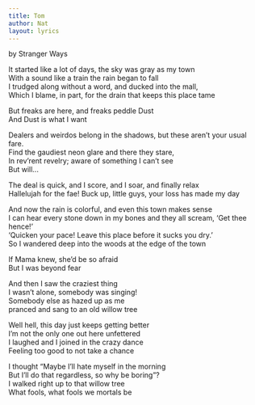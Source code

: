```yaml
---
title: Tom
author: Nat
layout: lyrics
---
```

by Stranger Ways

It started like a lot of days, the sky was gray as my town <br/>
With a sound like a train the rain began to fall <br/>
I trudged along without a word, and ducked into the mall, <br/>
Which I blame, in part, for the drain that keeps this place tame

But freaks are here, and freaks peddle Dust <br/>
And Dust is what I want

Dealers and weirdos belong in the shadows, but these aren’t your usual fare. <br/>
Find the gaudiest neon glare and there they stare, <br/>
In rev’rent revelry; aware of something I can’t see <br/>
But will...

The deal is quick, and I score, and I soar, and finally relax <br/>
Hallelujah for the fae! Buck up, little guys, your loss has made my day

And now the rain is colorful, and even this town makes sense <br/>
I can hear every stone down in my bones and they all scream, ‘Get thee hence!’ <br/>
‘Quicken your pace! Leave this place before it sucks you dry.’ <br/>
So I wandered deep into the woods at the edge of the town

If Mama knew, she’d be so afraid <br/>
But I was beyond fear

And then I saw the craziest thing <br/>
I wasn’t alone, somebody was singing! <br/>
Somebody else as hazed up as me <br/>
pranced and sang to an old willow tree

Well hell, this day just keeps getting better <br/>
I’m not the only one out here unfettered <br/>
I laughed and I joined in the crazy dance <br/>
Feeling too good to not take a chance

I thought “Maybe I’ll hate myself in the morning <br/>
But I’ll do that regardless, so why be boring”? <br/>
I walked right up to that willow tree <br/>
What fools, what fools we mortals be